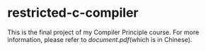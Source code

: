 # restricted-c-compiler
This is the final project of my Compiler Principle course. For more information, please refer to *document.pdf*(which is in Chinese).
